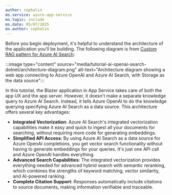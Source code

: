 ```yaml
---
author: cephalin
ms.service: azure-app-service
ms.topic: include
ms.date: 05/07/2025
ms.author: cephalin
---
```


Before you begin deployment, it's helpful to understand the architecture of the application you'll be building. The following diagram is from [Custom RAG pattern for Azure AI Search](/azure/search/retrieval-augmented-generation-overview?tabs=docs#custom-rag-pattern-for-azure-ai-search):

:::image type="content" source="media/tutorial-ai-openai-search-dotnet/architecture-diagram.png" alt-text="Architecture diagram showing a web app connecting to Azure OpenAI and Azure AI Search, with Storage as the data source":::

In this tutorial, the Blazer application in App Service takes care of both the app UX and the app server. However, it doesn't make a separate knowledge query to Azure AI Search. Instead, it tells Azure OpenAI to do the knowledge querying specifying Azure AI Search as a data source. This architecture offers several key advantages:

- **Integrated Vectorization**: Azure AI Search's integrated vectorization capabilities make it easy and quick to ingest all your documents for searching, without requiring more code for generating embeddings.
- **Simplified API Access**: By using Azure AI Search as a data source for Azure OpenAI completions, you get vector search functionality without having to generate embeddings for your queries. It's just one API call and Azure OpenAI handles everything.
- **Advanced Search Capabilities**: The integrated vectorization provides everything needed for advanced hybrid search with semantic reranking, which combines the strengths of keyword matching, vector similarity, and AI-powered ranking.
- **Complete Citation Support**: Responses automatically include citations to source documents, making information verifiable and traceable.

